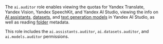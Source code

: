 The `ai.auditor` role enables viewing the quotas for Yandex Translate, Yandex Vision, Yandex SpeechKit, and Yandex AI Studio, viewing the info on [AI assistants](../../ai-studio/concepts/assistant/index.md), [datasets](../../ai-studio/dataset/api-ref/grpc/index.md), and [text generation models](../../ai-studio/concepts/generation/models.md) in Yandex AI Studio, as well as reading [folder](../../resource-manager/concepts/resources-hierarchy.md#folder) metadata.

This role includes the `ai.assistants.auditor`, `ai.datasets.auditor`, and `ai.models.auditor` permissions.
